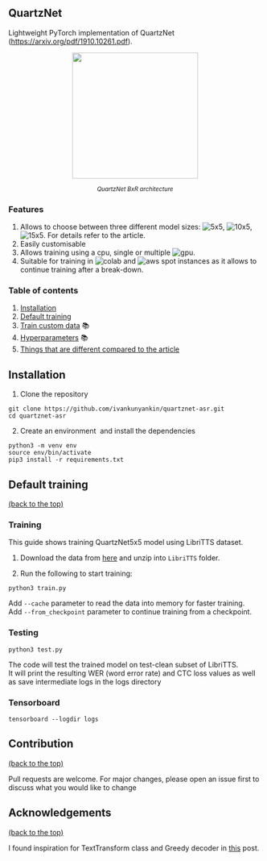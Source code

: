 ## QuartzNet

Lightweight PyTorch implementation of QuartzNet (https://arxiv.org/pdf/1910.10261.pdf). <!-- You can choose between three different version of the model: ```5x5, 10x5, 15x5```. For details refer to the article. -->

<p align="center"><img width="250" src="https://developer-blogs.nvidia.com/wp-content/uploads/2019/12/QuartzNet-architecture.png"></a></p>

<div align="center"><i><small>QuartzNet BxR architecture</small></i></div>

### Features

1. Allows to choose between three different model sizes: ![5x5](https://img.shields.io/badge/-5x5-blue), ![10x5](https://img.shields.io/badge/-10x5-blue), ![15x5](https://img.shields.io/badge/-15x5-blue). For details refer to the article.  
2. Easily customisable  
3. Allows training using a cpu, single or multiple ![gpu](https://img.shields.io/badge/-gpus-green).  
4. Suitable for training in ![colab](https://img.shields.io/badge/-Google%20Colab-orange) and ![aws](https://img.shields.io/badge/-AWS-orange) spot instances as it allows to continue training after a break-down.  

### Table of contents

1. [Installation](#installation)  
2. [Default training](#default-training)  
3. [Train custom data](https://github.com/ivankunyankin/quartznet-asr/issues/1) :books:
4. [Hyperparameters](https://github.com/ivankunyankin/quartznet-asr/issues/2) :books:
5. [Things that are different compared to the article](https://github.com/ivankunyankin/quartznet-asr/issues/3)

## Installation

1. Clone the repository
``` 
git clone https://github.com/ivankunyankin/quartznet-asr.git
cd quartznet-asr 
```

2. Create an environment  and install the dependencies
``` 
python3 -m venv env 
source env/bin/activate 
pip3 install -r requirements.txt 
```

## Default training

[(back to the top)](#quartznet)

### Training

This guide shows training QuartzNet5x5 model using LibriTTS dataset.

1. Download the data from [here](https://openslr.org/60/) and unzip into ```LibriTTS``` folder.

2. Run the following to start training:

```
python3 train.py
```
Add ```--cache``` parameter to read the data into memory for faster training.  
Add ```--from_checkpoint``` parameter to continue training from a checkpoint.

### Testing

```
python3 test.py
```

The code will test the trained model on test-clean subset of LibriTTS.  
It will print the resulting WER (word error rate) and CTC loss values as well as save intermediate logs in the logs directory

### Tensorboard

```
tensorboard --logdir logs
```

## Contribution

[(back to the top)](#quartznet)

Pull requests are welcome. For major changes, please open an issue first to discuss what you would like to change

## Acknowledgements

[(back to the top)](#quartznet)

I found inspiration for TextTransform class and Greedy decoder in [this](https://www.assemblyai.com/blog/end-to-end-speech-recognition-pytorch) post.

